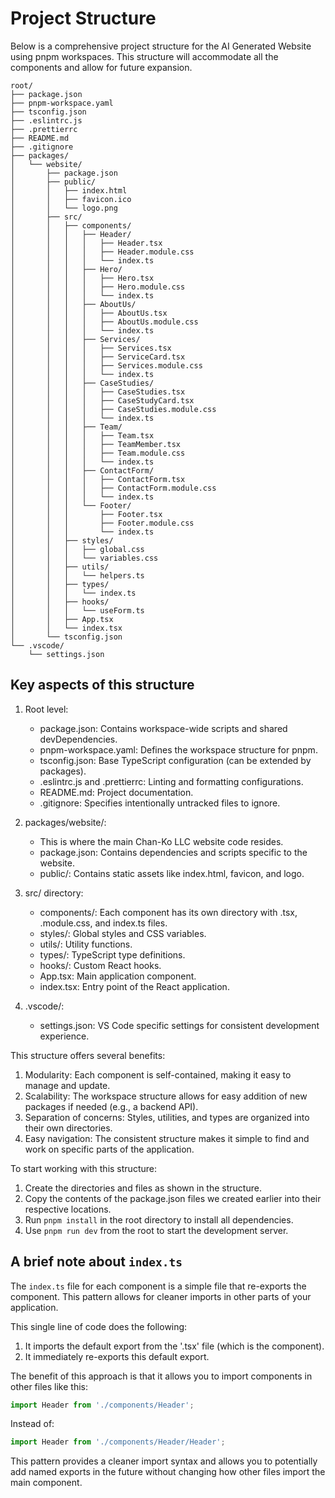 # Project Structure
Below is a comprehensive project structure for the AI Generated Website using pnpm workspaces. This structure will accommodate all the components and allow for future expansion.

```plaintext
root/
├── package.json
├── pnpm-workspace.yaml
├── tsconfig.json
├── .eslintrc.js
├── .prettierrc
├── README.md
├── .gitignore
├── packages/
│   └── website/
│       ├── package.json
│       ├── public/
│       │   ├── index.html
│       │   ├── favicon.ico
│       │   └── logo.png
│       ├── src/
│       │   ├── components/
│       │   │   ├── Header/
│       │   │   │   ├── Header.tsx
│       │   │   │   ├── Header.module.css
│       │   │   │   └── index.ts
│       │   │   ├── Hero/
│       │   │   │   ├── Hero.tsx
│       │   │   │   ├── Hero.module.css
│       │   │   │   └── index.ts
│       │   │   ├── AboutUs/
│       │   │   │   ├── AboutUs.tsx
│       │   │   │   ├── AboutUs.module.css
│       │   │   │   └── index.ts
│       │   │   ├── Services/
│       │   │   │   ├── Services.tsx
│       │   │   │   ├── ServiceCard.tsx
│       │   │   │   ├── Services.module.css
│       │   │   │   └── index.ts
│       │   │   ├── CaseStudies/
│       │   │   │   ├── CaseStudies.tsx
│       │   │   │   ├── CaseStudyCard.tsx
│       │   │   │   ├── CaseStudies.module.css
│       │   │   │   └── index.ts
│       │   │   ├── Team/
│       │   │   │   ├── Team.tsx
│       │   │   │   ├── TeamMember.tsx
│       │   │   │   ├── Team.module.css
│       │   │   │   └── index.ts
│       │   │   ├── ContactForm/
│       │   │   │   ├── ContactForm.tsx
│       │   │   │   ├── ContactForm.module.css
│       │   │   │   └── index.ts
│       │   │   └── Footer/
│       │   │       ├── Footer.tsx
│       │   │       ├── Footer.module.css
│       │   │       └── index.ts
│       │   ├── styles/
│       │   │   ├── global.css
│       │   │   └── variables.css
│       │   ├── utils/
│       │   │   └── helpers.ts
│       │   ├── types/
│       │   │   └── index.ts
│       │   ├── hooks/
│       │   │   └── useForm.ts
│       │   ├── App.tsx
│       │   └── index.tsx
│       └── tsconfig.json
└── .vscode/
    └── settings.json
```

## Key aspects of this structure

1. Root level:
   - package.json: Contains workspace-wide scripts and shared devDependencies.
   - pnpm-workspace.yaml: Defines the workspace structure for pnpm.
   - tsconfig.json: Base TypeScript configuration (can be extended by packages).
   - .eslintrc.js and .prettierrc: Linting and formatting configurations.
   - README.md: Project documentation.
   - .gitignore: Specifies intentionally untracked files to ignore.

2. packages/website/:
   - This is where the main Chan-Ko LLC website code resides.
   - package.json: Contains dependencies and scripts specific to the website.
   - public/: Contains static assets like index.html, favicon, and logo.

3. src/ directory:
   - components/: Each component has its own directory with .tsx, .module.css, and index.ts files.
   - styles/: Global styles and CSS variables.
   - utils/: Utility functions.
   - types/: TypeScript type definitions.
   - hooks/: Custom React hooks.
   - App.tsx: Main application component.
   - index.tsx: Entry point of the React application.

4. .vscode/: 
   - settings.json: VS Code specific settings for consistent development experience.

This structure offers several benefits:

1. Modularity: Each component is self-contained, making it easy to manage and update.
2. Scalability: The workspace structure allows for easy addition of new packages if needed (e.g., a
backend API).
3. Separation of concerns: Styles, utilities, and types are organized into their own directories.
4. Easy navigation: The consistent structure makes it simple to find and work on specific parts of
the application. 

To start working with this structure:

1. Create the directories and files as shown in the structure.
2. Copy the contents of the package.json files we created earlier into their respective locations.
3. Run `pnpm install` in the root directory to install all dependencies.
4. Use `pnpm run dev` from the root to start the development server.

## A brief note about `index.ts`
The `index.ts` file for each component is a simple file that re-exports the component. This pattern allows for cleaner imports in other parts of your application.

This single line of code does the following:
1. It imports the default export from the '.tsx' file (which is the component).
2. It immediately re-exports this default export.

The benefit of this approach is that it allows you to import components in other files like this:
```typescript
import Header from './components/Header';
```
Instead of:
```typescript
import Header from './components/Header/Header';
```

This pattern provides a cleaner import syntax and allows you to potentially add named exports in the future without changing how other files import the main component.
